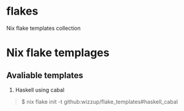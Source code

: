 # flakes
Nix flake templates collection
# Nix flake templages

## Avaliable templates

1. Haskell using cabal

>
> $ nix flake init -t github:wizzup/flake_templates#haskell_cabal
>
